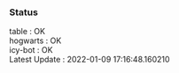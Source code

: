 ### Status


table : OK  
hogwarts : OK  
icy-bot : OK  
Latest Update : 2022-01-09 17:16:48.160210
